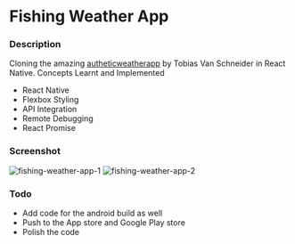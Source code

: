 # Fishing Weather App

### Description
Cloning the amazing [autheticweatherapp](http://authenticweather.com) by Tobias Van Schneider in React Native.
Concepts Learnt and Implemented
- React Native
- Flexbox Styling
- API Integration
- Remote Debugging
- React Promise

### Screenshot

![fishing-weather-app-1](http://i.imgur.com/jM8jGTl.png)
![fishing-weather-app-2](http://i.imgur.com/7ivUXD2.png)


### Todo
- Add code for the android build as well
- Push to the App store and Google Play store
- Polish the code
